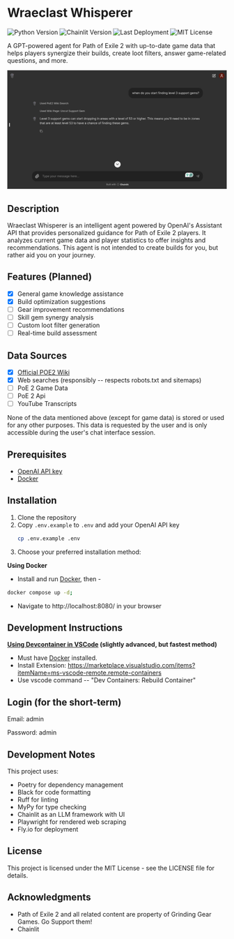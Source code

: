 # Wraeclast Whisperer

![Python Version](https://img.shields.io/badge/dynamic/toml?url=https%3A%2F%2Fraw.githubusercontent.com%2Fdarecstowell%2Fwraeclast-whisperer%2Frefs%2Fheads%2Fmain%2Fpyproject.toml&query=%24.tool.poetry.dependencies.python&label=Python)
![Chainlit Version](https://img.shields.io/badge/dynamic/toml?url=https%3A%2F%2Fraw.githubusercontent.com%2Fdarecstowell%2Fwraeclast-whisperer%2Frefs%2Fheads%2Fmain%2Fpyproject.toml&query=%24.tool.poetry.dependencies.chainlit&label=Chainlit&color=red)
![Last Deployment](https://img.shields.io/github/actions/workflow/status/darecstowell/wraeclast-whisperer/fly-deploy.yml?branch=main&label=Last%20Deployment)
![MIT License](https://img.shields.io/badge/License-MIT-yellow.svg)

A GPT-powered agent for Path of Exile 2 with up-to-date game data that helps players synergize their builds, create loot filters, answer game-related questions, and more.

![alt text](screenshots/lvl3_support_gems.png)

## Description

Wraeclast Whisperer is an intelligent agent powered by OpenAI's Assistant API that provides personalized guidance for Path of Exile 2 players. It analyzes current game data and player statistics to offer insights and recommendations. This agent is not intended to create builds for you, but rather aid you on your journey. 

## Features (Planned)

- [x] General game knowledge assistance
- [x] Build optimization suggestions
- [ ] Gear improvement recommendations  
- [ ] Skill gem synergy analysis
- [ ] Custom loot filter generation
- [ ] Real-time build assessment

## Data Sources
- [x] [Official POE2 Wiki](https://www.poe2wiki.net/wiki/Path_of_Exile_2_Wiki)
- [x] Web searches (responsibly -- respects robots.txt and sitemaps)
- [ ] PoE 2 Game Data
- [ ] PoE 2 Api
- [ ] YouTube Transcripts

None of the data mentioned above (except for game data) is stored or used for any other purposes. This data is requested by the user and is only accessible during the user's chat interface session.

## Prerequisites

- [OpenAI API key](https://platform.openai.com/settings/organization/api-keys)
- [Docker](https://www.docker.com/products/docker-desktop/)

## Installation

1. Clone the repository
2. Copy `.env.example` to `.env` and add your OpenAI API key
    ```sh
    cp .env.example .env
    ```
3. Choose your preferred installation method:

**Using Docker**
- Install and run [Docker](https://www.docker.com/products/docker-desktop/), then -
```sh
docker compose up -d;
```
- Navigate to http://localhost:8080/ in your browser

## Development Instructions

**[Using Devcontainer in VSCode](https://code.visualstudio.com/docs/devcontainers/tutorial) (slightly advanced, but fastest method)** 
- Must have [Docker](https://www.docker.com/products/docker-desktop/) installed. 
- Install Extension: https://marketplace.visualstudio.com/items?itemName=ms-vscode-remote.remote-containers
- Use vscode command -- "Dev Containers: Rebuild Container" 

## Login (for the short-term)
Email: admin

Password: admin

## Development Notes

This project uses:

- Poetry for dependency management
- Black for code formatting
- Ruff for linting
- MyPy for type checking
- Chainlit as an LLM framework with UI
- Playwright for rendered web scraping
- Fly.io for deployment

## License

This project is licensed under the MIT License - see the LICENSE file for details.

## Acknowledgments

- Path of Exile 2 and all related content are property of Grinding Gear Games. Go Support them!
- Chainlit
